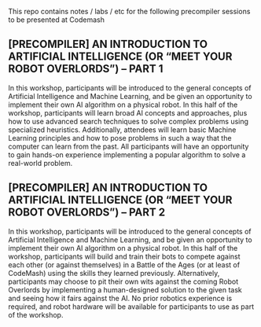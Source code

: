 This repo contains notes / labs / etc for the following precompiler
sessions to be presented at Codemash

## [PRECOMPILER] AN INTRODUCTION TO ARTIFICIAL INTELLIGENCE (OR “MEET YOUR ROBOT OVERLORDS”) – PART 1

In this workshop, participants will be introduced to the general concepts of Artificial Intelligence and Machine Learning, and be given an opportunity to implement their own AI algorithm on a physical robot. In this half of the workshop, participants will learn broad AI concepts and approaches, plus how to use advanced search techniques to solve complex problems using specialized heuristics. Additionally, attendees will learn basic Machine Learning principles and how to pose problems in such a way that the computer can learn from the past. All participants will have an opportunity to gain hands-on experience implementing a popular algorithm to solve a real-world problem.

## [PRECOMPILER] AN INTRODUCTION TO ARTIFICIAL INTELLIGENCE (OR “MEET YOUR ROBOT OVERLORDS”) – PART 2

In this workshop, participants will be introduced to the general concepts of Artificial Intelligence and Machine Learning, and be given an opportunity to implement their own AI algorithm on a physical robot. In this half of the workshop, participants will build and train their bots to compete against each other (or against themselves) in a Battle of the Ages (or at least of CodeMash) using the skills they learned previously. Alternatively, participants may choose to pit their own wits against the coming Robot Overlords by implementing a human-designed solution to the given task and seeing how it fairs against the AI. No prior robotics experience is required, and robot hardware will be available for participants to use as part of the workshop.

